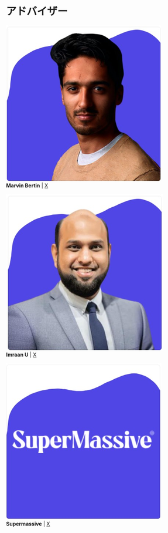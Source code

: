 # アドバイザー

![](../images/MarvinBertin.jpg)  
**Marvin Bertin** | [X](https://x.com/MarvinDefi)

![](../images/ImraanU.jpg)  
**Imraan U** | [X](https://x.com/TheDrTheDr/)

![](../images/Supermassive.jpg)  
**Supermassive** | [X](https://x.com/supermassive_io)
